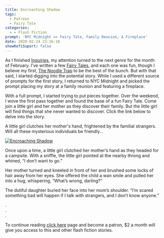 ```yaml
---
title: Encroaching Shadow
tags:
  - Patreon
  - Fairy Tale
categories:
  - - Flash Fiction
prompt: 'NYC Midnight => Fairy Tale, Family Reunion, A Fireplace'
date: 2020-02-24 23:16:18
showKofiSuport: false
---
```


As I finished [Inquiries](/archives/2020/02/12/inquiries), my attention turned to the next genre for the month of February. I’ve written a few [Fairy Tales](/tags/Fairy-Tale), and each one was fun, though I believe my first, [The Noodle Trap](/archives/2018/10/18/noodle-trap) to be the best of the bunch. But with that said, I started digging into the potential story. While I used a different source of prompts for the first story, I returned to NYC Midnight and picked the prompt placing my story at a family reunion and featuring a fireplace.<!-- more -->

With a full prompt, I started trying to put pieces together. Over the weekend, I wove the first pass together and found the base of a fun Fairy Tale. Come join a little girl and her mother as they discover their family. But the little girl will find things that she never wanted to discover. Click the link below to delve into the story.

A little girl clutches her mother's hand, frightened by the familial strangers. Will all these mysterious individuals be friendly...

<div class="center">

[![Encroaching Shadow](/images/patreon-flash-fiction/2020/encroaching-shadow.png "Encroaching Shadow")](https://www.patreon.com/posts/34180424)

</div>

Once upon a time, a little girl clutched her mother’s hand as they headed for a campsite. With a sniffle, the little girl pointed at the nearby throng and whined, “I don’t want to go.”

Her mother turned and kneeled in front of her and brushed some locks of hair away from her eyes. She offered the child a wan smile and pulled her into a hug, whispering, “What’s wrong, darling?”

The dutiful daughter buried her face into her mom’s shoulder. “I’m scared something bad will happen if I talk with strangers, and I don’t know anyone.”

<div class="center story-ellipses">

.</br>
.</br>
.</br>

</div>

To continue reading [click here](https://www.patreon.com/posts/34180424) page and become a patron, $2 a month will give you access to this and other flash fiction stories.